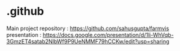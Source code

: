 # .github

Main project repository : https://github.com/sahusgupta/farmvis
presentation : https://docs.google.com/presentation/d/1li-WhVqb-3GmzET4satab2NlbWf9P9UeNMMF79hCCKw/edit?usp=sharing
